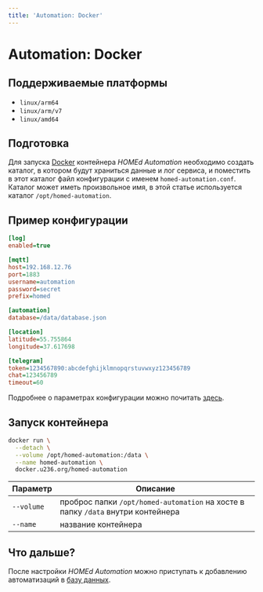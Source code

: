 ```yaml
---
title: 'Automation: Docker'
---
```


# Automation: Docker

## Поддерживаемые платформы

- `linux/arm64`
- `linux/arm/v7`
- `linux/amd64`

## Подготовка

Для запуска [Docker](https://docker.com) контейнера _HOMEd Automation_ необходимо создать каталог, в котором будут храниться данные и лог сервиса, и поместить в этот каталог файл конфигурации с именем `homed-automation.conf`. Каталог может иметь произвольное имя, в этой статье используется каталог `/opt/homed-automation`.

## Пример конфигурации

```ini
[log]
enabled=true

[mqtt]
host=192.168.12.76
port=1883
username=automation
password=secret
prefix=homed

[automation]
database=/data/database.json

[location]
latitude=55.755864
longitude=37.617698

[telegram]
token=1234567890:abcdefghijklmnopqrstuvwxyz123456789
chat=123456789
timeout=60
```

Подробнее о параметрах конфигурации можно почитать [здесь](/automation/configuration/).

## Запуск контейнера

```sh
docker run \
  --detach \
  --volume /opt/homed-automation:/data \
  --name homed-automation \
  docker.u236.org/homed-automation
```

| Параметр | Описание |
|----------|----------|
| `--volume` | проброс папки `/opt/homed-automation` на хосте в папку `/data` внутри контейнера |
| `--name`   | название контейнера |

## Что дальше?

После настройки _HOMEd Automation_ можно приступать к добавлению автоматизаций в [базу данных](/automation/database/).
